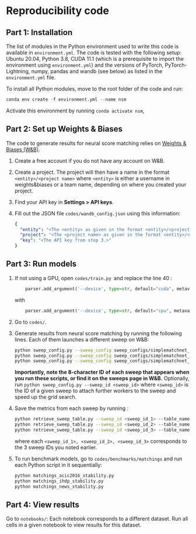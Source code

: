 # Reproducibility code

## Part 1: Installation

The list of modules in the Python environment used to write this code is available in `environment.yml`. The code is tested with the following setup: Ubuntu 20.04, Python 3.8, CUDA 11.1 (which is a prerequisite to import the environment using `environment.yml`) and the versions of PyTorch, PyTorch-Lightning, numpy, pandas and wandb (see below) as listed in the `environment.yml` file.

To install all Python modules, move to the root folder of the code and run:

``` python
conda env create -f environment.yml --name nsm
```

Activate this environment by running `conda activate nsm`,



## Part 2: Set up Weights & Biases

The code to generate results for neural score matching relies on [Weights & Biases (W&B)](https://wandb.ai).

1. Create a free account if you do not have any account on W&B.

2. Create a project. The project will then have a name in the format `<entity>/<project name>` where `<entity>` is either a username in weights&biases or a team name, depending on where you created your project.

3. Find your API key in **Settings > API keys**.

4. Fill out the JSON file `codes/wandb_config.json` using this information:

   ```yaml
   {
     "entity": "<The <entity> as given in the format <entity>/<project name> in step 2.>",
     "project": "<The <project name> as given in the format <entity>/<project name> in step 2.>",
     "key": "<The API key from step 3.>"
   }
   ```
## Part 3: Run models

1. If not using a GPU, open `codes/train.py `and replace the line 40 :

   ```python
       parser.add_argument('--device', type=str, default="cuda", metavar='N',  # e.g. "cuda", "cpu", ...
   ```

   with

   ```python
       parser.add_argument('--device', type=str, default="cpu", metavar='N',  # e.g. "cuda", "cpu", ...
   ```

2. Go to `codes/`.

3. Generate results from neural score matching by running the following lines. Each of them launches a different sweep on W&B:

   ```bash
   python sweep_config.py --sweep_config sweep_configs/simplematchnet_acic2016_stability.yaml
   python sweep_config.py --sweep_config sweep_configs/simplematchnet_ihdp_stability.yaml
   python sweep_config.py --sweep_config sweep_configs/simplematchnet_news_stability.yaml
   ```

   **Importantly, note the 8-character ID of each sweep that appears when you run these scripts, or find it on the sweeps page in W&B.** Optionally, run `python sweep_config.py --sweep_id <sweep_id>` where `<sweep_id>` is the ID of a given sweep to attach further workers to the sweep and speed up the grid search.

4. Save the metrics from each sweep by running :

   ```bash
   python retrieve_sweep_table.py --sweep_id <sweep_id_1> --table_name acic2016_stability
   python retrieve_sweep_table.py --sweep_id <sweep_id_2> --table_name ihdp_stability
   python retrieve_sweep_table.py --sweep_id <sweep_id_3> --table_name news_stability
   ```

   where each `<sweep_id_1>, <sweep_id_2>, <sweep_id_3>` corresponds to the 3 sweep IDs you noted earlier.

5. To run benchmark models, go to `codes/benchmarks/matchings` and run each Python script in it sequentially:

   ```bash
   python matchings_acic2016_stability.py
   python matchings_ihdp_stability.py
   python matchings_news_stability.py
   ```

   
## Part 4: View results

Go to `notebooks/`: Each notebook corresponds to a different dataset. Run all cells in a given notebook to view results for this dataset.
